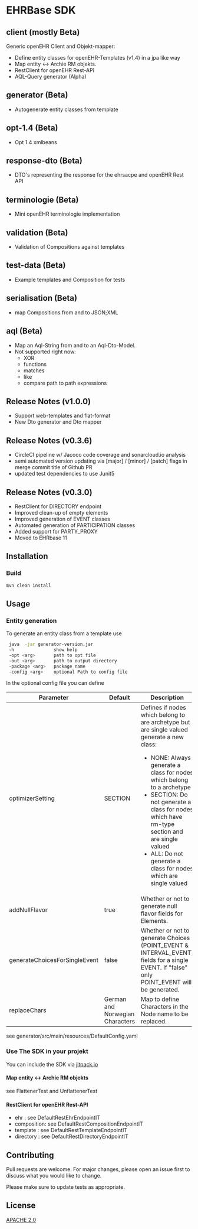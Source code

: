 # EHRBase SDK

## client (mostly Beta)

Generic openEHR Client and Objekt-mapper:

* Define entity classes for openEHR-Templates (v1.4) in a jpa like way
* Map entity <-> Archie RM objekts.
* RestClient for openEHR Rest-API
* AQL-Query generator (Alpha)

## generator (Beta)

* Autogenerate entity classes from template

## opt-1.4 (Beta)

* Opt 1.4 xmlbeans

## response-dto (Beta)

* DTO's representing the response for the ehrsacpe and openEHR Rest API

## terminologie (Beta)

* Mini openEHR terminologie implementation

## validation (Beta)

* Validation of Compositions against templates

## test-data (Beta)

* Example templates and Composition for tests

## serialisation (Beta)

* map Compositions from and to JSON;XML

## aql (Beta)

* Map an Aql-String from and to an Aql-Dto-Model.
* Not supported right now:
    - XOR
    - functions
    - matches
    - like
    - compare path to path expressions 
    
## Release Notes (v1.0.0)

* Support web-templates and flat-format
* New Dto generator and Dto mapper


## Release Notes (v0.3.6)

* CircleCI pipeline w/ Jacoco code coverage and sonarcloud.io analysis
* semi automated version updating via [major] / [minor] / [patch] flags in merge commit title of Github PR
* updated test dependencies to use Junit5

## Release Notes (v0.3.0)

* RestClient for DIRECTORY endpoint
* Improved clean-up of empty elements
* Improved generation of EVENT classes
* Automated generation of PARTICIPATION classes
* Added support for PARTY_PROXY
* Moved to EHRbase 11

## Installation

### Build

```bash
mvn clean install
```

## Usage

### Entity generation

To generate an entity class from a template use

```bash
 java  -jar generator-version.jar
 -h               show help
 -opt <arg>       path to opt file
 -out <arg>       path to output directory
 -package <arg>   package name
 -config <arg>    optional Path to config file
```

In the optional config file you can define

Parameter        | Default                         | Description
 -----------     | ---------                       | ------------- 
optimizerSetting | SECTION                         | Defines if nodes which belong to are archetype but are single valued generate a new class: <ul><li>NONE: Always generate a class for nodes which belong to a archetype</li><li>SECTION: Do not generate a class for nodes which have rm-type section and are single valued</li><li>ALL: Do not generate a class for nodes which are single valued</li></ul>
addNullFlavor    | true                            | Whether or not to generate null flavor fields for Elements.
generateChoicesForSingleEvent    | false                           | Whether or not to generate Choices (POINT_EVENT & INTERVAL_EVENT) fields for a single EVENT. If "false" only POINT_EVENT will be generated.
replaceChars     | German and Norwegian Characters | Map to define Characters in the Node name to be replaced. 

see generator/src/main/resources/DefaultConfig.yaml

### Use The SDK in your projekt

You can include the SDK via [jitpack.io](https://jitpack.io/#ehrbase/openEHR_SDK)

#### Map entity <-> Archie RM objekts

see FlattenerTest and UnflattenerTest

#### RestClient for openEHR Rest-API

- ehr : see DefaultRestEhrEndpointIT
- composition: see DefaultRestCompositionEndpointIT
- template : see DefaultRestTemplateEndpointIT
- directory : see DefaultRestDirectoryEndpointIT

## Contributing

Pull requests are welcome. For major changes, please open an issue first to discuss what you would like to change.

Please make sure to update tests as appropriate.

## License

[APACHE 2.0](https://www.apache.org/licenses/LICENSE-2.0)
